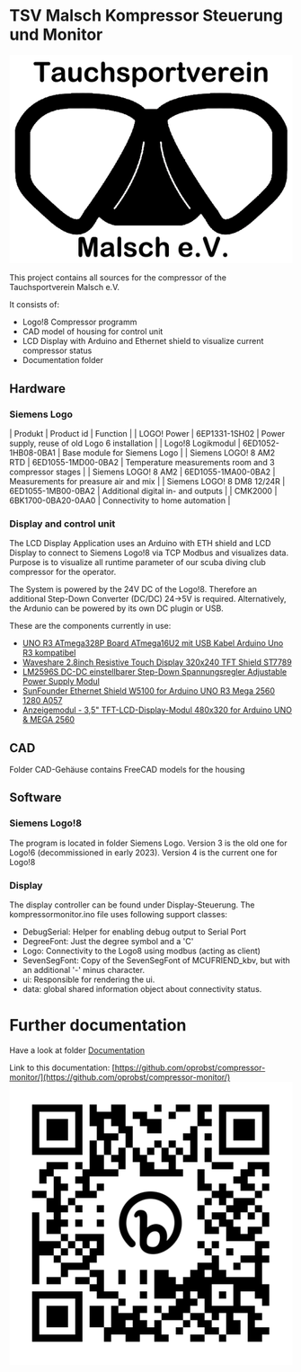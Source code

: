 # TSV Malsch Kompressor Steuerung und Monitor


![Logo Tauchsportverein Malsch](./Dokumentation/Logo%20TSV.png)  

This project contains all sources for the compressor of the Tauchsportverein Malsch e.V.

It consists of:
* Logo!8 Compressor programm
* CAD model of housing for control unit
* LCD Display with Arduino and Ethernet shield to visualize current compressor status
* Documentation folder

## Hardware

### Siemens Logo

| Produkt                    | Product id            | Function |
| LOGO! Power                | 6EP1331-1SH02         | Power supply, reuse of old Logo 6 installation |
| Logo!8 Logikmodul          | 6ED1052-1HB08-0BA1    | Base module for Siemens Logo |
| Siemens LOGO! 8 AM2 RTD    | 6ED1055-1MD00-0BA2    | Temperature measurements room and 3 compressor stages |
| Siemens LOGO! 8 AM2	     | 6ED1055-1MA00-0BA2    | Measurements for preasure air and mix |
| Siemens LOGO! 8 DM8 12/24R | 6ED1055-1MB00-0BA2    | Additional digital in- and outputs |
| CMK2000                    | 6BK1700-0BA20-0AA0    | Connectivity to home automation |
	
### Display and control unit
The LCD Display Application uses an Arduino with ETH shield and LCD Display to connect to Siemens Logo!8 via TCP Modbus and visualizes data.
Purpose is to visualize all runtime parameter of our scuba diving club compressor for the operator.

The System is powered by the 24V DC of the Logo!8. Therefore an additional Step-Down Converter (DC/DC) 24->5V is required. Alternatively, the Ardunio can be powered by its own DC plugin or USB.

These are the components currently in use:
* [UNO R3 ATmega328P Board ATmega16U2 mit USB Kabel Arduino Uno R3 kompatibel](https://eckstein-shop.de/UNOR3ATmega328PBoardATmega16U2mitUSBKabelArduinoUnoR3kompatibel)
* [Waveshare 2.8inch Resistive Touch Display 320x240 TFT Shield ST7789 ](https://eckstein-shop.de/Waveshare28inch320x240TFTHX8347DSPIArduinoResistiveTouchShieldDisplay)
* [LM2596S DC-DC einstellbarer Step-Down Spannungsregler Adjustable Power Supply Modul](https://eckstein-shop.de/LM2596SDC-DCeinstellbarerStep-DownSpannungsreglerAdjustablePowerSupplyModul)
* [SunFounder Ethernet Shield W5100 for Arduino UNO R3 Mega 2560 1280 A057 ](https://smile.amazon.de/gp/product/B00HG82V1A/ref=ppx_yo_dt_b_asin_title_o04_s00?ie=UTF8&psc=1)
* [Anzeigemodul - 3,5" TFT-LCD-Display-Modul 480x320 for Arduino UNO & MEGA 2560](https://smile.amazon.de/gp/product/B07Y5Z6VZB/ref=ppx_yo_dt_b_asin_title_o03_s00?ie=UTF8&psc=1)

## CAD
Folder CAD-Gehäuse contains FreeCAD models for the housing

## Software

### Siemens Logo!8

The program is located in folder Siemens Logo.
Version 3 is the old one for Logo!6 (decommissioned in early 2023).
Version 4 is the current one for Logo!8

### Display
The display controller can be found under Display-Steuerung. The kompressormonitor.ino file uses following support classes:
* DebugSerial: Helper for enabling debug output to Serial Port
* DegreeFont: Just the degree symbol and a 'C'
* Logo: Connectivity to the Logo8 using modbus (acting as client)
* SevenSegFont: Copy of the SevenSegFont of MCUFRIEND_kbv, but with an additional '-' minus character.
* ui: Responsible for rendering the ui.
* data: global shared information object about connectivity status.

# Further documentation

Have a look at folder [Documentation](./Dokumentation/)

Link to this documentation: [https://github.com/oprobst/compressor-monitor/](https://github.com/oprobst/compressor-monitor/)
![QR Code linking this documentation](./Dokumentation/QR-Code-Link-Github.png)
